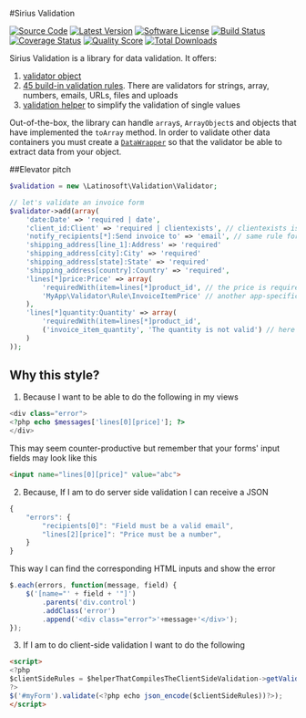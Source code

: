 #Sirius Validation

[![Source Code](http://img.shields.io/badge/source-siriusphp/validation-blue.svg?style=flat-square)](https://github.com/siriusphp/validation)
[![Latest Version](https://img.shields.io/packagist/v/siriusphp/validation.svg?style=flat-square)](https://github.com/siriusphp/validation/releases)
[![Software License](https://img.shields.io/badge/license-MIT-brightgreen.svg?style=flat-square)](https://github.com/siriusphp/validation/blob/master/LICENSE)
[![Build Status](https://img.shields.io/travis/siriusphp/validation/master.svg?style=flat-square)](https://travis-ci.org/siriusphp/validation)
[![Coverage Status](https://img.shields.io/scrutinizer/coverage/g/siriusphp/validation.svg?style=flat-square)](https://scrutinizer-ci.com/g/siriusphp/validation/code-structure)
[![Quality Score](https://img.shields.io/scrutinizer/g/siriusphp/validation.svg?style=flat-square)](https://scrutinizer-ci.com/g/siriusphp/validation)
[![Total Downloads](https://img.shields.io/packagist/dt/siriusphp/validation.svg?style=flat-square)](https://packagist.org/packages/siriusphp/validation)

Sirius Validation is a library for data validation. It offers:

1. [validator object](validator.md)
2. [45 build-in validation rules](validation_rules.md). There are validators for strings, array, numbers, emails, URLs, files and uploads
3. [validation helper](validation_helper.md) to simplify the validation of single values

Out-of-the-box, the library can handle `array`s, `ArrayObject`s and objects that have implemented the `toArray` method.
In order to validate other data containers you must create a [`DataWrapper`](https://github.com/siriusphp/validation/blob/master/src/Validation/DataWrapper/WrapperInterface.php) so that the validator be able to extract data from your object.

##Elevator pitch

```php
$validation = new \Latinosoft\Validation\Validator;

// let's validate an invoice form
$validator->add(array(
    'date:Date' => 'required | date',
	'client_id:Client' => 'required | clientexists', // clientexists is an app-specific rule
	'notify_recipients[*]:Send invoice to' => 'email', // same rule for an array of items
	'shipping_address[line_1]:Address' => 'required'
	'shipping_address[city]:City' => 'required'
	'shipping_address[state]:State' => 'required'
	'shipping_address[country]:Country' => 'required',
	'lines[*]price:Price' => array(
	    'requiredWith(item=lines[*]product_id', // the price is required only if a product was selected
	    'MyApp\Validator\Rule\InvoiceItemPrice' // another app-specific rule, specified as a class
	),
	'lines[*]quantity:Quantity' => array(
	    'requiredWith(item=lines[*]product_id',
	    ('invoice_item_quantity', 'The quantity is not valid') // here we have a custom error message
	)
));
```

## Why this style? 

1. Because I want to be able to do the following in my views
```php
<div class="error">
<?php echo $messages['lines[0][price]']; ?>
</div>
```
This may seem counter-productive but remember that your forms' input fields may look like this
```html
<input name="lines[0][price]" value="abc">
```

2. Because, If I am to do server side validation I can receive a JSON
```javascript
{
	"errors": {
		"recipients[0]": "Field must be a valid email",
		"lines[2][price]": "Price must be a number",
	}
}
```
This way I can find the corresponding HTML inputs and show the error
```javascript
$.each(errors, function(message, field) {
	$('[name="' + field + '"]')
		.parents('div.control')
		.addClass('error')
		.append('<div class="error">'+message+'</div>');	
});
```

3. If I am to do client-side validation I want to do the following
```html
<script>
<?php
$clientSideRules = $helperThatCompilesTheClientSideValidation->getValidationRules($validator);
?>
$('#myForm').validate(<?php echo json_encode($clientSideRules))?>);
</script>
```
